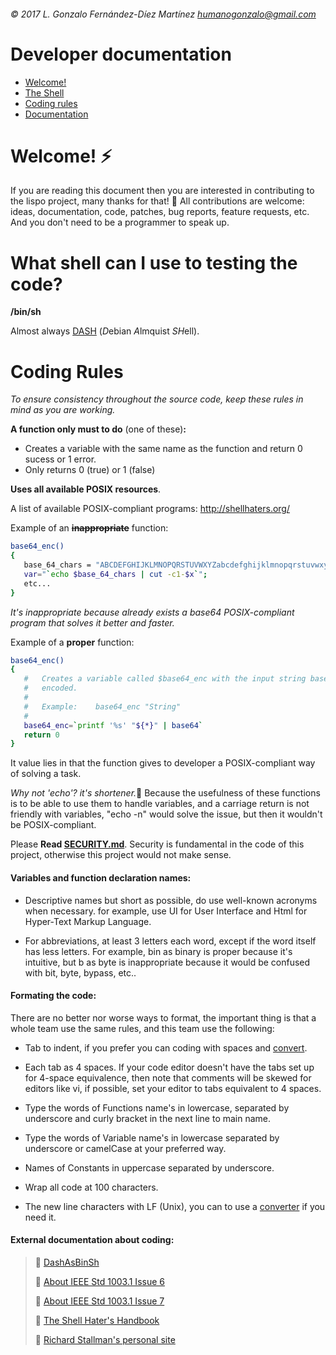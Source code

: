 ###### © 2017 L. Gonzalo Fernández-Díez Martínez <humanogonzalo@gmail.com>

# Developer documentation

* <a href="#welcome">Welcome!</a>
* <a href="#shell">The Shell</a>
* <a href="#coding-rules">Coding rules</a>
* <a href="#documentation">Documentation</a>

<a name="welcome"></a>

# Welcome! :zap:

If you are reading this document then you are interested in contributing to the lispo 
project, many thanks for that! :clap:
All contributions are welcome: ideas, documentation, code, patches, bug reports, 
feature requests, etc.  And you don't need to be a programmer to speak up.

<a name="shell"></a>

# What shell can I use to testing the code?

**/bin/sh**

Almost always [DASH](http://gondor.apana.org.au/~herbert/dash/) (*D*ebian *A*lmquist 
*SH*ell).

<a name="coding-rules"></a>

# Coding Rules

_To ensure consistency throughout the source code, keep these rules in mind as you 
are working._

**A function only must to do**  (one of these)**:**
 - Creates a variable with the same name as the function and return 0 sucess or 1 error.
 - Only returns  0 (true) or 1 (false)

**Uses all available POSIX resources**.

A list of available POSIX-compliant programs: 
http://shellhaters.org/
 
 Example of an <del>__inappropriate__</del> function:
 ```sh
 base64_enc()
 {
 	base_64_chars = "ABCDEFGHIJKLMNOPQRSTUVWXYZabcdefghijklmnopqrstuvwxyz0123456789+/"
 	var="`echo $base_64_chars | cut -c1-$x`";
 	etc...
 }
 ```
 _It's inappropriate because already exists a base64 POSIX-compliant program that 
 solves it better and faster._
 
 Example of a **proper** function:
 ```sh
base64_enc()
{
	#	Creates a variable called $base64_enc with the input string base64 
	#	encoded.
	#
	#	Example:	base64_enc "String"
	#
	base64_enc=`printf '%s' "${*}" | base64`
	return 0
}
 ```
 It value lies in that the function gives to developer a POSIX-compliant way of 
 solving a task.
 
 *Why not 'echo'? it's shortener.*:thought_balloon: 
 Because the usefulness of these functions is to be able to use them to handle 
 variables, and a carriage return is not friendly with variables, "echo -n" would 
 solve the issue, but then it wouldn't be POSIX-compliant.

Please **Read 
 [SECURITY.md](https://github.com/gonzalofdz/lispo/blob/master/.github/SECURITY.md)**. 
 Security is fundamental in the code of this project, otherwise this project would 
 not make sense.
 
#### Variables and function declaration names:

 * Descriptive names but short as possible, do use well-known acronyms when necessary.
   for example, use UI for User Interface and Html for Hyper-Text Markup Language.

 * For abbreviations, at least 3 letters each word, except if the word itself has less 
   letters. For example, bin as binary is proper because it's intuitive, but b as byte is 
   inappropriate because it would be confused with bit, byte, bypass, etc..

#### Formating the code:

There are no better nor worse ways to format, the important thing is that a whole team 
use the same rules, and this team use the following:

* Tab to indent, if you prefer you can coding with spaces and 
  [convert](https://www.browserling.com/tools/spaces-to-tabs).

* Each tab as 4 spaces. If your code editor doesn't have the tabs set up for 4-space 
  equivalence, then note that comments will be skewed for editors like vi, if possible, 
  set your editor to tabs equivalent to 4 spaces.

* Type the words of Functions name's in lowercase, separated by underscore and curly 
  bracket in the next line to main name.

* Type the words of Variable name's in lowercase separated by underscore or camelCase at 
  your preferred way.

* Names of Constants in uppercase separated by underscore.

* Wrap all code at 100 characters.

* The new line characters with LF (Unix), you can to use a
  [converter](http://newline.nadav.org/) if you need it.

 <a name="documentation"></a>
 
#### External documentation about coding:

 > :link: [DashAsBinSh](https://wiki.ubuntu.com/DashAsBinSh)
 >
 > :link: [About IEEE Std 1003.1 Issue 6](http://bit.ly/2jkXDdD)
 >
 > :link: [About IEEE Std 1003.1 Issue 7](http://pubs.opengroup.org/onlinepubs/9699919799/)
 >
 > :link: [The Shell Hater's Handbook](http://shellhaters.org/)
 >
 > :link: [Richard Stallman's personal site](https://stallman.org/articles/posix.html)
 